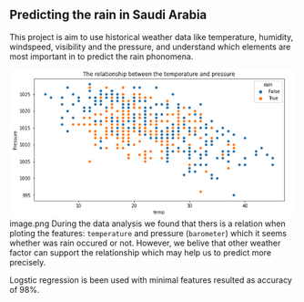 ## Predicting the rain in Saudi Arabia

This project is aim to use historical weather data like temperature, humidity, windspeed, visibility and the pressure, and understand which elements are most important in to predict the rain phonomena. 

![file](https://github.com/naiforfi/Bootcamp_repo/blob/main/MVP/figure.png)
image.png
During the data analysis we found that thers is a relation when ploting the features: `temperature` and pressure (`barometer`) which it seems whether was rain occured or not. However, we belive that other weather factor can support the relationship which may help us to predict more precisely.

Logstic regression is been used with minimal features resulted as accuracy of  98%. 
